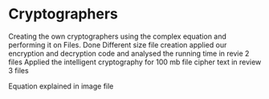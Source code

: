 # Cryptographers
Creating the own cryptographers using the complex equation and performing it on Files. 
Done Different size  file creation applied our encryption and decryption code and analysed the running time in revie 2 files
Applied the intelligent cryptography for 100 mb file cipher text in review 3 files

Equation explained in image file



